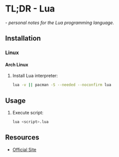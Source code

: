 # TL;DR - Lua

*- personal notes for the Lua programming language.*

## Installation

### Linux

#### Arch Linux

1. Install Lua interpreter:
    ```sh
    lua -v || pacman -S --needed --noconfirm lua
    ```

## Usage

1. Execute script:
    ```sh
    lua <script>.lua
    ```

## Resources

- [Official Site](https://www.lua.org)
